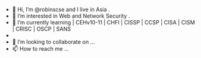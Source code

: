 - 👋 Hi, I’m @robinscse and I live in Asia . 
- 👀 I’m interested in Web and Network Security .
- 🌱 I’m currently learning | CEHv10-11 | CHFI | CISSP | CCSP | CISA | CISM | CRISC | OSCP | SANS 
- 
- 💞️ I’m looking to collaborate on ...
- 📫 How to reach me ...

<!---
robinscse/robinscse is a ✨ special ✨ repository because its `README.md` (this file) appears on your GitHub profile.
You can click the Preview link to take a look at your changes.
--->

